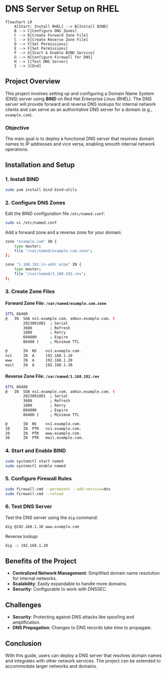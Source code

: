
# DNS Server Setup on RHEL

```mermaid
flowchart LR
    A[Start: Install RHEL] --> B[Install BIND]
    B --> C[Configure DNS Zones]
    C --> D[Create Forward Zone File]
    C --> E[Create Reverse Zone File]
    D --> F[Set Permissions]
    E --> F[Set Permissions]
    F --> G[Start & Enable BIND Service]
    G --> H[Configure Firewall for DNS]
    H --> I[Test DNS Server]
    I --> J[End]
```

## Project Overview
This project involves setting up and configuring a Domain Name System (DNS) server using **BIND** on Red 
Hat Enterprise Linux (RHEL). The DNS server will provide forward and reverse DNS lookups for internal 
network clients and can serve as an authoritative DNS server for a domain (e.g., `example.com`).

### Objective
The main goal is to deploy a functional DNS server that resolves domain names to IP addresses and vice 
versa, enabling smooth internal network operations.

## Installation and Setup

### 1. Install BIND
```bash
sudo yum install bind bind-utils
```

### 2. Configure DNS Zones

Edit the BIND configuration file `/etc/named.conf`:

```bash
sudo vi /etc/named.conf
```

Add a forward zone and a reverse zone for your domain:

```bash
zone "example.com" IN {
    type master;
    file "/var/named/example.com.zone";
};

zone "1.168.192.in-addr.arpa" IN {
    type master;
    file "/var/named/1.168.192.rev";
};
```

### 3. Create Zone Files

#### Forward Zone File: `/var/named/example.com.zone`
```bash
$TTL 86400
@   IN  SOA ns1.example.com. admin.example.com. (
        2023091801  ; Serial
        3600        ; Refresh
        1800        ; Retry
        604800      ; Expire
        86400 )     ; Minimum TTL

@       IN  NS    ns1.example.com.
ns1     IN  A     192.168.1.10
www     IN  A     192.168.1.20
mail    IN  A     192.168.1.30
```

#### Reverse Zone File: `/var/named/1.168.192.rev`
```bash
$TTL 86400
@   IN  SOA ns1.example.com. admin.example.com. (
        2023091801  ; Serial
        3600        ; Refresh
        1800        ; Retry
        604800      ; Expire
        86400 )     ; Minimum TTL

@       IN  NS    ns1.example.com.
10      IN  PTR   ns1.example.com.
20      IN  PTR   www.example.com.
30      IN  PTR   mail.example.com.
```

### 4. Start and Enable BIND

```bash
sudo systemctl start named
sudo systemctl enable named
```

### 5. Configure Firewall Rules

```bash
sudo firewall-cmd --permanent --add-service=dns
sudo firewall-cmd --reload
```

### 6. Test DNS Server

Test the DNS server using the `dig` command:

```bash
dig @192.168.1.10 www.example.com
```

Reverse lookup:

```bash
dig -x 192.168.1.20
```

## Benefits of the Project
- **Centralized Network Management**: Simplified domain name resolution for internal networks.
- **Scalability**: Easily expandable to handle more domains.
- **Security**: Configurable to work with DNSSEC.

## Challenges
- **Security**: Protecting against DNS attacks like spoofing and amplification.
- **DNS Propagation**: Changes to DNS records take time to propagate.

## Conclusion
With this guide, users can deploy a DNS server that resolves domain names and integrates with other 
network services. The project can be extended to accommodate larger networks and domains.

